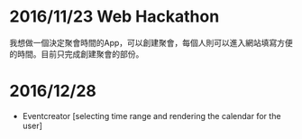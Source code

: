 # 2016/11/23 Web Hackathon
我想做一個決定聚會時間的App，可以創建聚會，每個人則可以進入網站填寫方便的時間。目前只完成創建聚會的部份。

# 2016/12/28
- Eventcreator [selecting time range and rendering the calendar for the user]
